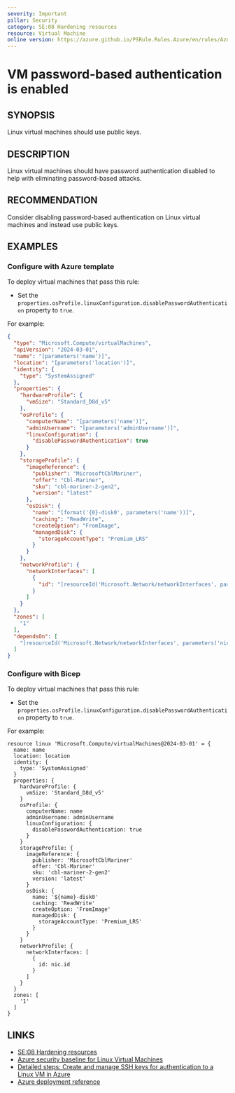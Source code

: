 ```yaml
---
severity: Important
pillar: Security
category: SE:08 Hardening resources
resource: Virtual Machine
online version: https://azure.github.io/PSRule.Rules.Azure/en/rules/Azure.VM.PublicKey/
---
```


# VM password-based authentication is enabled

## SYNOPSIS

Linux virtual machines should use public keys.

## DESCRIPTION

Linux virtual machines should have password authentication disabled to help with eliminating password-based attacks.

## RECOMMENDATION

Consider disabling password-based authentication on Linux virtual machines and instead use public keys.

## EXAMPLES

### Configure with Azure template

To deploy virtual machines that pass this rule:

- Set the `properties.osProfile.linuxConfiguration.disablePasswordAuthentication` property to `true`.

For example:

```json
{
  "type": "Microsoft.Compute/virtualMachines",
  "apiVersion": "2024-03-01",
  "name": "[parameters('name')]",
  "location": "[parameters('location')]",
  "identity": {
    "type": "SystemAssigned"
  },
  "properties": {
    "hardwareProfile": {
      "vmSize": "Standard_D8d_v5"
    },
    "osProfile": {
      "computerName": "[parameters('name')]",
      "adminUsername": "[parameters('adminUsername')]",
      "linuxConfiguration": {
        "disablePasswordAuthentication": true
      }
    },
    "storageProfile": {
      "imageReference": {
        "publisher": "MicrosoftCblMariner",
        "offer": "Cbl-Mariner",
        "sku": "cbl-mariner-2-gen2",
        "version": "latest"
      },
      "osDisk": {
        "name": "[format('{0}-disk0', parameters('name'))]",
        "caching": "ReadWrite",
        "createOption": "FromImage",
        "managedDisk": {
          "storageAccountType": "Premium_LRS"
        }
      }
    },
    "networkProfile": {
      "networkInterfaces": [
        {
          "id": "[resourceId('Microsoft.Network/networkInterfaces', parameters('nicName'))]"
        }
      ]
    }
  },
  "zones": [
    "1"
  ],
  "dependsOn": [
    "[resourceId('Microsoft.Network/networkInterfaces', parameters('nicName'))]"
  ]
}
```

### Configure with Bicep

To deploy virtual machines that pass this rule:

- Set the `properties.osProfile.linuxConfiguration.disablePasswordAuthentication` property to `true`.

For example:

```bicep
resource linux 'Microsoft.Compute/virtualMachines@2024-03-01' = {
  name: name
  location: location
  identity: {
    type: 'SystemAssigned'
  }
  properties: {
    hardwareProfile: {
      vmSize: 'Standard_D8d_v5'
    }
    osProfile: {
      computerName: name
      adminUsername: adminUsername
      linuxConfiguration: {
        disablePasswordAuthentication: true
      }
    }
    storageProfile: {
      imageReference: {
        publisher: 'MicrosoftCblMariner'
        offer: 'Cbl-Mariner'
        sku: 'cbl-mariner-2-gen2'
        version: 'latest'
      }
      osDisk: {
        name: '${name}-disk0'
        caching: 'ReadWrite'
        createOption: 'FromImage'
        managedDisk: {
          storageAccountType: 'Premium_LRS'
        }
      }
    }
    networkProfile: {
      networkInterfaces: [
        {
          id: nic.id
        }
      ]
    }
  }
  zones: [
    '1'
  ]
}
```

## LINKS

- [SE:08 Hardening resources](https://learn.microsoft.com/azure/well-architected/security/harden-resources)
- [Azure security baseline for Linux Virtual Machines](https://learn.microsoft.com/security/benchmark/azure/baselines/virtual-machines-linux-security-baseline)
- [Detailed steps: Create and manage SSH keys for authentication to a Linux VM in Azure](https://learn.microsoft.com/azure/virtual-machines/linux/create-ssh-keys-detailed)
- [Azure deployment reference](https://learn.microsoft.com/azure/templates/microsoft.compute/virtualmachines)
